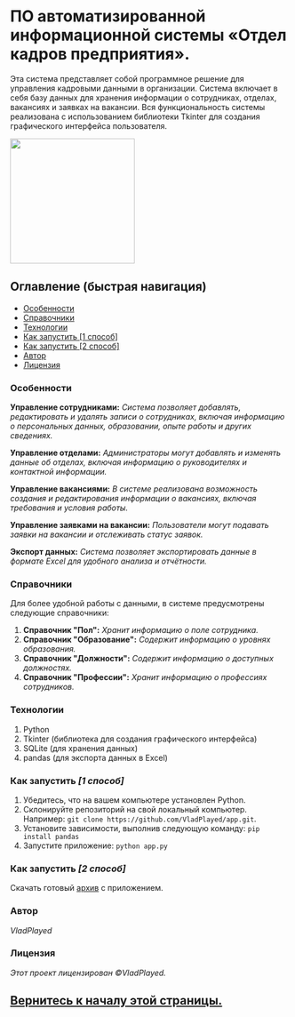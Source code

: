 # ПО автоматизированной информационной системы «Отдел кадров  предприятия».
Эта система представляет собой программное решение для управления кадровыми данными в организации. Система включает в себя базу данных для хранения информации о сотрудниках, отделах, вакансиях и заявках на вакансии. Вся функциональность системы реализована с использованием библиотеки Tkinter для создания графического интерфейса пользователя.

<a href="https://github.com/VladPlayed/app/releases">
<img src="https://github.com/VladPlayed/app/blob/main/icon.png" width="224" height="225" />
</a>

## Оглавление (быстрая навигация)
- [Особенности](#особенности)
- [Cправочники](#справочники)
- [Технологии](#технологии)
- [Как запустить [1 способ]](#как-запустить-1-способ)
- [Как запустить [2 способ]](#как-запустить-2-способ)
- [Автор](#автор)
- [Лицензия](#лицензия)

### **Особенности**
**Управление сотрудниками:** *Система позволяет добавлять, редактировать и удалять записи о сотрудниках, включая информацию о персональных данных, образовании, опыте работы и других сведениях.*

**Управление отделами:** *Администраторы могут добавлять и изменять данные об отделах, включая информацию о руководителях и контактной информации.*

**Управление вакансиями:** *В системе реализована возможность создания и редактирования информации о вакансиях, включая требования и условия работы.*

**Управление заявками на вакансии:** *Пользователи могут подавать заявки на вакансии и отслеживать статус заявок.*

**Экспорт данных:** *Система позволяет экспортировать данные в формате Excel для удобного анализа и отчётности.*

### **Справочники**
Для более удобной работы с данными, в системе предусмотрены следующие справочники:

1) **Справочник "Пол":** *Хранит информацию о поле сотрудника.*
2) **Справочник "Образование":** *Содержит информацию о уровнях образования.*
3) **Справочник "Должности":** *Содержит информацию о доступных должностях.*
4) **Справочник "Профессии":** *Хранит информацию о профессиях сотрудников.*

### **Технологии**
1) Python
2) Tkinter (библиотека для создания графического интерфейса)
3) SQLite (для хранения данных)
4) pandas (для экспорта данных в Excel)

### **Как запустить *[1 способ]***
1) Убедитесь, что на вашем компьютере установлен Python.
2) Склонируйте репозиторий на свой локальный компьютер.
Например: `git clone https://github.com/VladPlayed/app.git`.
3) Установите зависимости, выполнив следующую команду: `pip install pandas`
4) Запустите приложение: `python app.py`

### **Как запустить *[2 способ]***
Скачать готовый [архив](https://github.com/VladPlayed/app/releases) с приложением.
### **Автор**
*VladPlayed*

### **Лицензия**
*Этот проект лицензирован ©VladPlayed.*

## [Вернитесь к началу этой страницы.](#по-автоматизированной-информационной-системы-отдел-кадров--предприятия)
